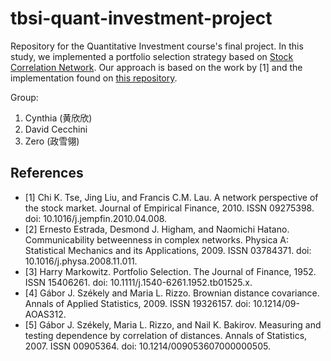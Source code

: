 # tbsi-quant-investment-project

Repository for the Quantitative Investment course's final project. In this study, we implemented a portfolio selection strategy based on [Stock Correlation Network](https://en.wikipedia.org/wiki/Stock_correlation_network). Our approach is based on the work by [1] and the implementation found on [this repository](https://github.com/mayabenowitz/Hedgecraft). 


Group:
 1. Cynthia (黄欣欣)
 2. David Cecchini
 3. Zero (政雪翎)


## References

- [1] Chi K. Tse, Jing Liu, and Francis C.M. Lau. A network perspective of the stock market. Journal of Empirical Finance, 2010. ISSN 09275398. doi: 10.1016/j.jempfin.2010.04.008.
- [2] Ernesto Estrada, Desmond J. Higham, and Naomichi Hatano. Communicability betweenness in complex networks. Physica A: Statistical Mechanics and its Applications, 2009. ISSN 03784371. doi: 10.1016/j.physa.2008.11.011.
- [3] Harry Markowitz. Portfolio Selection. The Journal of Finance, 1952. ISSN 15406261. doi: 10.1111/j.1540-6261.1952.tb01525.x.
- [4] Gábor J. Székely and Maria L. Rizzo. Brownian distance covariance. Annals of Applied Statistics, 2009. ISSN 19326157. doi: 10.1214/09-AOAS312.
- [5] Gábor J. Székely, Maria L. Rizzo, and Nail K. Bakirov. Measuring and testing dependence by correlation of distances. Annals of Statistics, 2007. ISSN 00905364.
doi: 10.1214/009053607000000505.
